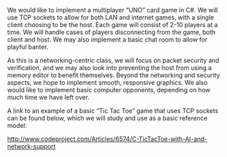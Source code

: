 We would like to implement a multiplayer “UNO” card game in C#. We will use TCP sockets to allow for both LAN and internet games, with a single client choosing to be the host. Each game will consist of 2-10 players at a time. We will handle cases of players disconnecting from the game, both client and host. We may also implement a basic chat room to allow for playful banter.

As this is a networking-centric class, we will focus on packet security and verification, and we may also look into preventing the host from using a memory editor to benefit themselves. Beyond the networking and security aspects, we hope to implement smooth, responsive graphics. We also would like to implement basic computer opponents, depending on how much time we have left over.

A link to an example of a basic “Tic Tac Toe” game that uses TCP sockets can be found below, which we will study and use as a basic reference model:

http://www.codeproject.com/Articles/6574/C-TicTacToe-with-AI-and-network-support
